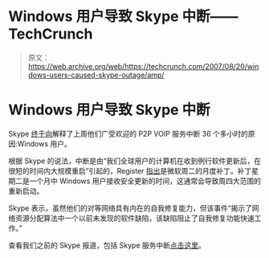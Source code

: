 # Windows 用户导致 Skype 中断——TechCrunch

> 原文：<https://web.archive.org/web/https://techcrunch.com/2007/08/20/windows-users-caused-skype-outage/amp/>

# Windows 用户导致 Skype 中断

[](https://web.archive.org/web/20180107181443/http://www.crunchbase.com/company/skype)Skype [终于向](https://web.archive.org/web/20180107181443/http://heartbeat.skype.com/2007/08/what_happened_on_august_16.html)解释了上周他们广受欢迎的 P2P VOIP 服务中断 36 个多小时的原因:Windows 用户。

根据 Skype 的说法，中断是由“我们全球用户的计算机在收到例行软件更新后，在很短的时间内大规模重启”引起的，Register [指出](https://web.archive.org/web/20180107181443/http://www.theregister.co.uk/2007/08/20/skype_outage_post-mortem/)是微软周二的月度补丁。补丁星期二是一个月中 Windows 用户接收安全更新的时间，这通常会导致周四大范围的重新启动。

Skype 表示，虽然他们的对等网络具有内在的自我修复能力，但该事件“揭示了网络资源分配算法中一个以前未发现的软件缺陷，该缺陷阻止了自我修复功能快速工作。”

查看我们之前的 Skype 报道，包括 Skype 服务中断[点击这里](https://web.archive.org/web/20180107181443/http://www.techcrunch.com/tag/skype)。